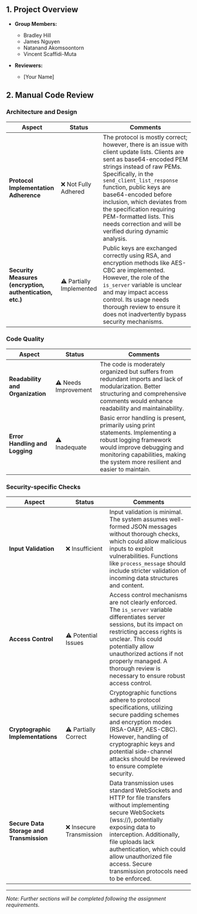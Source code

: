 ## 1. Project Overview
- **Group Members:**
    - Bradley Hill
    - James Nguyen
    - Natanand Akomsoontorn
    - Vincent Scaffidi-Muta

- **Reviewers:** 
    - [Your Name]

## 2. Manual Code Review

### Architecture and Design

| **Aspect**                      | **Status**              | **Comments**                                                                                                                                                                                                                                                                                                    |
|---------------------------------|-------------------------|-----------------------------------------------------------------------------------------------------------------------------------------------------------------------------------------------------------------------------------------------------------------------------------------------------------------|
| **Protocol Implementation Adherence** | ❌ Not Fully Adhered     | The protocol is mostly correct; however, there is an issue with client update lists. Clients are sent as base64-encoded PEM strings instead of raw PEMs. Specifically, in the `send_client_list_response` function, public keys are base64-encoded before inclusion, which deviates from the specification requiring PEM-formatted lists. This needs correction and will be verified during dynamic analysis. |
| **Security Measures (encryption, authentication, etc.)** | ⚠️ Partially Implemented | Public keys are exchanged correctly using RSA, and encryption methods like AES-CBC are implemented. However, the role of the `is_server` variable is unclear and may impact access control. Its usage needs thorough review to ensure it does not inadvertently bypass security mechanisms.                                               |

### Code Quality

| **Aspect**                    | **Status**               | **Comments**                                                                                                                                                                                                                               |
|-------------------------------|--------------------------|--------------------------------------------------------------------------------------------------------------------------------------------------------------------------------------------------------------------------------------------|
| **Readability and Organization** | ⚠️ Needs Improvement      | The code is moderately organized but suffers from redundant imports and lack of modularization. Better structuring and comprehensive comments would enhance readability and maintainability.                                                          |
| **Error Handling and Logging**   | ⚠️ Inadequate             | Basic error handling is present, primarily using print statements. Implementing a robust logging framework would improve debugging and monitoring capabilities, making the system more resilient and easier to maintain.                        |

### Security-specific Checks

| **Aspect**                           | **Status**               | **Comments**                                                                                                                                                                                                                                                                                    |
|--------------------------------------|--------------------------|-------------------------------------------------------------------------------------------------------------------------------------------------------------------------------------------------------------------------------------------------------------------------------------------------|
| **Input Validation**                 | ❌ Insufficient           | Input validation is minimal. The system assumes well-formed JSON messages without thorough checks, which could allow malicious inputs to exploit vulnerabilities. Functions like `process_message` should include stricter validation of incoming data structures and content.                |
| **Access Control**                   | ⚠️ Potential Issues      | Access control mechanisms are not clearly enforced. The `is_server` variable differentiates server sessions, but its impact on restricting access rights is unclear. This could potentially allow unauthorized actions if not properly managed. A thorough review is necessary to ensure robust access control. |
| **Cryptographic Implementations**    | ⚠️ Partially Correct      | Cryptographic functions adhere to protocol specifications, utilizing secure padding schemes and encryption modes (RSA-OAEP, AES-CBC). However, handling of cryptographic keys and potential side-channel attacks should be reviewed to ensure complete security.                                       |
| **Secure Data Storage and Transmission** | ❌ Insecure Transmission | Data transmission uses standard WebSockets and HTTP for file transfers without implementing secure WebSockets (wss://), potentially exposing data to interception. Additionally, file uploads lack authentication, which could allow unauthorized file access. Secure transmission protocols need to be enforced. |

---

*Note: Further sections will be completed following the assignment requirements.*